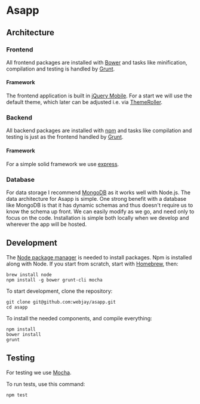 # Asapp

## Architecture

### Frontend

All frontend packages are installed with [Bower](http://bower.io) and tasks like minification, compilation and testing is handled by [Grunt](http://gruntjs.com).

#### Framework

The frontend application is built in [jQuery Mobile](http://jquerymobile.com). For a start we will use the default theme, which later can be adjusted i.e. via [ThemeRoller](http://themeroller.jquerymobile.com).

### Backend

All backend packages are installed with [npm](https://www.npmjs.org) and tasks like compilation and testing is just as the frontend handled by [Grunt](http://gruntjs.com).

#### Framework

For a simple solid framework we use [express](http://expressjs.com).

### Database

For data storage I recommend [MongoDB](http://www.mongodb.org) as it works well with Node.js. The data architecture for Asapp is simple. One strong benefit with a database like MongoDB is that it has dynamic schemas and thus doesn't require us to know the schema up front. We can easily modify as we go, and need only to focus on the code. 
Installation is simple both locally when we develop and wherever the app will be hosted.

## Development

The [Node package manager](http://www.npmjs.com) is needed to install packages. Npm is installed along with Node.
If you start from scratch, start with [Homebrew](http://brew.sh/#install), then:

    brew install node
    npm install -g bower grunt-cli mocha

To start development, clone the repository:

    git clone git@github.com:webjay/asapp.git
    cd asapp
  
To install the needed components, and compile everything:

    npm install
    bower install
    grunt

## Testing

For testing we use [Mocha](http://visionmedia.github.io/mocha/).

To run tests, use this command:

    npm test
